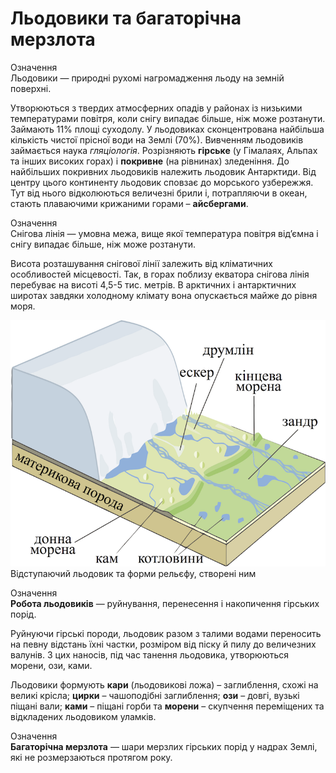 Льодовики та багаторічна мерзлота
=================================
<div class="eoz-wrap">
<span class="eoz">Означення</span>
<div class="eoz-text">
Льодовики — природнi рухомi нагромадження льоду на земнiй поверхнi.
</div>
</div>

Утворюються з твердих атмосферних опадів у районах із низькими
температурами повітря, коли снігу випадає більше, ніж може розтанути.
Займають 11% площі суходолу. У льодовиках сконцентрована найбільша
кількість чистої прісної води на Землі (70%). Вивченням льодовиків
займається наука *гляціологія*. Розрізняють **гірське** (у Гімалаях,
Альпах та інших високих горах) і **покривне** (на рівнинах) зледеніння.
До найбільших покривних льодовиків належить льодовик Антарктиди. Від
центру цього континенту льодовик сповзає до морського узбережжя. Тут від
нього відколюються величезні брили і, потрапляючи в океан, стають
плаваючими крижаними горами – **айсбергами**.

<div class="eoz-wrap">
<span class="eoz">Означення</span>
<div class="eoz-text">
Снiгова лiнiя — умовна межа, вище якої температура повiтря вiд’ємна i снiгу випадає бiльше, нiж може розтанути.
</div>
</div>

Висота розташування снігової лінії залежить від кліматичних особливостей
місцевості. Так, в горах поблизу екватора снігова лінія перебуває на висоті
4,5-5 тис. метрів. В арктичних і антарктичних широтах завдяки холодному
клімату вона опускається майже до рівня моря.

![image](3-9.png)
Відступаючий льодовик та форми рельєфу, створені ним

<div class="eoz-wrap">
<span class="eoz">Означення</span>
<div class="eoz-text">
<b>Робота льодовикiв</b> — руйнування, перенесення i накопичення гiрських порiд.
</div>
</div>

Руйнуючи гірські породи, льодовик разом з талими водами переносить на
певну відстань їхні частки, розміром від піску й пилу до величезних
валунів. З цих наносів, під час танення льодовика, утворюються морени,
ози, ками.

Льодовики формують **кари** (льодовикові ложа) – заглиблення, схожі на
великі крісла; **цирки** – чашоподібні заглиблення; **ози** – довгі,
вузькі піщані вали; **ками** – піщані горби та **морени** – скупчення
переміщених та відкладених льодовиком уламків.

<div class="eoz-wrap">
<span class="eoz">Означення</span>
<div class="eoz-text">
<b>Багаторiчна мерзлота</b> — шари мерзлих гiрських порiд у надрах Землi, якi не розмерзаються протягом року.
</div>
</div>
